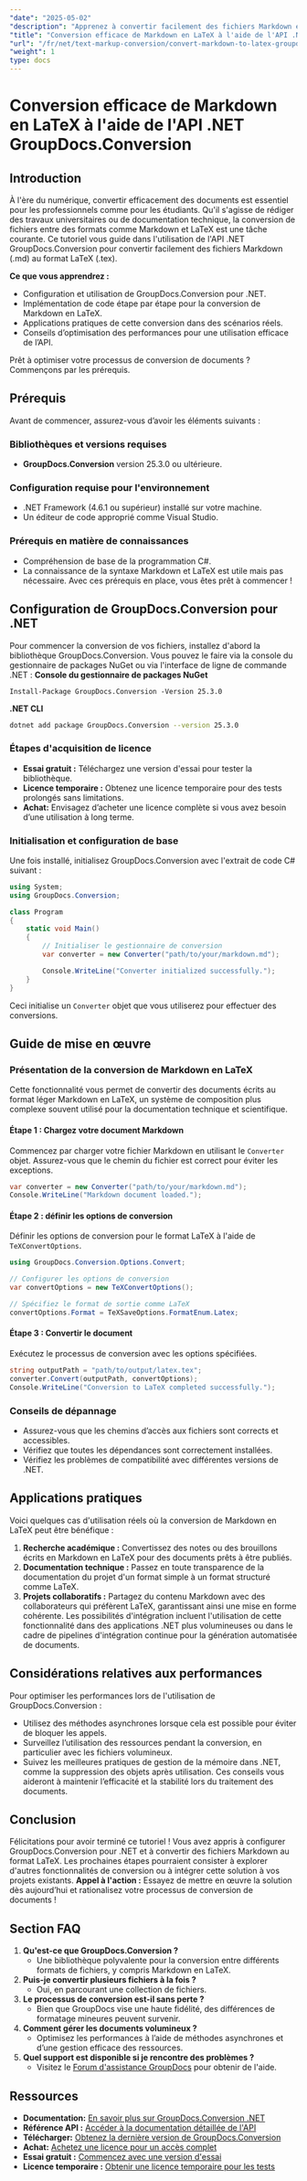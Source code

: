 ```yaml
---
"date": "2025-05-02"
"description": "Apprenez à convertir facilement des fichiers Markdown en LaTeX grâce à la puissante API .NET GroupDocs.Conversion. Suivez ce guide complet pour une conversion efficace de vos documents."
"title": "Conversion efficace de Markdown en LaTeX à l'aide de l'API .NET GroupDocs.Conversion"
"url": "/fr/net/text-markup-conversion/convert-markdown-to-latex-groupdocs-conversion-net/"
"weight": 1
type: docs
---
```

# Conversion efficace de Markdown en LaTeX à l'aide de l'API .NET GroupDocs.Conversion
## Introduction
À l'ère du numérique, convertir efficacement des documents est essentiel pour les professionnels comme pour les étudiants. Qu'il s'agisse de rédiger des travaux universitaires ou de documentation technique, la conversion de fichiers entre des formats comme Markdown et LaTeX est une tâche courante. Ce tutoriel vous guide dans l'utilisation de l'API .NET GroupDocs.Conversion pour convertir facilement des fichiers Markdown (.md) au format LaTeX (.tex).

**Ce que vous apprendrez :**
- Configuration et utilisation de GroupDocs.Conversion pour .NET.
- Implémentation de code étape par étape pour la conversion de Markdown en LaTeX.
- Applications pratiques de cette conversion dans des scénarios réels.
- Conseils d’optimisation des performances pour une utilisation efficace de l’API.

Prêt à optimiser votre processus de conversion de documents ? Commençons par les prérequis.
## Prérequis
Avant de commencer, assurez-vous d’avoir les éléments suivants :
### Bibliothèques et versions requises
- **GroupDocs.Conversion** version 25.3.0 ou ultérieure.
### Configuration requise pour l'environnement
- .NET Framework (4.6.1 ou supérieur) installé sur votre machine.
- Un éditeur de code approprié comme Visual Studio.
### Prérequis en matière de connaissances
- Compréhension de base de la programmation C#.
- La connaissance de la syntaxe Markdown et LaTeX est utile mais pas nécessaire.
Avec ces prérequis en place, vous êtes prêt à commencer !
## Configuration de GroupDocs.Conversion pour .NET
Pour commencer la conversion de vos fichiers, installez d'abord la bibliothèque GroupDocs.Conversion. Vous pouvez le faire via la console du gestionnaire de packages NuGet ou via l'interface de ligne de commande .NET :
**Console du gestionnaire de packages NuGet**
```shell
Install-Package GroupDocs.Conversion -Version 25.3.0
```
**\.NET CLI**
```bash
dotnet add package GroupDocs.Conversion --version 25.3.0
```
### Étapes d'acquisition de licence
- **Essai gratuit :** Téléchargez une version d'essai pour tester la bibliothèque.
- **Licence temporaire :** Obtenez une licence temporaire pour des tests prolongés sans limitations.
- **Achat:** Envisagez d’acheter une licence complète si vous avez besoin d’une utilisation à long terme.
### Initialisation et configuration de base
Une fois installé, initialisez GroupDocs.Conversion avec l'extrait de code C# suivant :
```csharp
using System;
using GroupDocs.Conversion;

class Program
{
    static void Main()
    {
        // Initialiser le gestionnaire de conversion
        var converter = new Converter("path/to/your/markdown.md");

        Console.WriteLine("Converter initialized successfully.");
    }
}
```
Ceci initialise un `Converter` objet que vous utiliserez pour effectuer des conversions.
## Guide de mise en œuvre
### Présentation de la conversion de Markdown en LaTeX
Cette fonctionnalité vous permet de convertir des documents écrits au format léger Markdown en LaTeX, un système de composition plus complexe souvent utilisé pour la documentation technique et scientifique.
#### Étape 1 : Chargez votre document Markdown
Commencez par charger votre fichier Markdown en utilisant le `Converter` objet. Assurez-vous que le chemin du fichier est correct pour éviter les exceptions.
```csharp
var converter = new Converter("path/to/your/markdown.md");
Console.WriteLine("Markdown document loaded.");
```
#### Étape 2 : définir les options de conversion
Définir les options de conversion pour le format LaTeX à l'aide de `TeXConvertOptions`.
```csharp
using GroupDocs.Conversion.Options.Convert;

// Configurer les options de conversion
var convertOptions = new TeXConvertOptions();

// Spécifiez le format de sortie comme LaTeX
convertOptions.Format = TeXSaveOptions.FormatEnum.Latex;
```
#### Étape 3 : Convertir le document
Exécutez le processus de conversion avec les options spécifiées.
```csharp
string outputPath = "path/to/output/latex.tex";
converter.Convert(outputPath, convertOptions);
Console.WriteLine("Conversion to LaTeX completed successfully.");
```
### Conseils de dépannage
- Assurez-vous que les chemins d’accès aux fichiers sont corrects et accessibles.
- Vérifiez que toutes les dépendances sont correctement installées.
- Vérifiez les problèmes de compatibilité avec différentes versions de .NET.
## Applications pratiques
Voici quelques cas d'utilisation réels où la conversion de Markdown en LaTeX peut être bénéfique :
1. **Recherche académique :** Convertissez des notes ou des brouillons écrits en Markdown en LaTeX pour des documents prêts à être publiés.
2. **Documentation technique :** Passez en toute transparence de la documentation du projet d'un format simple à un format structuré comme LaTeX.
3. **Projets collaboratifs :** Partagez du contenu Markdown avec des collaborateurs qui préfèrent LaTeX, garantissant ainsi une mise en forme cohérente.
Les possibilités d'intégration incluent l'utilisation de cette fonctionnalité dans des applications .NET plus volumineuses ou dans le cadre de pipelines d'intégration continue pour la génération automatisée de documents.
## Considérations relatives aux performances
Pour optimiser les performances lors de l'utilisation de GroupDocs.Conversion :
- Utilisez des méthodes asynchrones lorsque cela est possible pour éviter de bloquer les appels.
- Surveillez l’utilisation des ressources pendant la conversion, en particulier avec les fichiers volumineux.
- Suivez les meilleures pratiques de gestion de la mémoire dans .NET, comme la suppression des objets après utilisation.
Ces conseils vous aideront à maintenir l’efficacité et la stabilité lors du traitement des documents.
## Conclusion
Félicitations pour avoir terminé ce tutoriel ! Vous avez appris à configurer GroupDocs.Conversion pour .NET et à convertir des fichiers Markdown au format LaTeX. Les prochaines étapes pourraient consister à explorer d'autres fonctionnalités de conversion ou à intégrer cette solution à vos projets existants.
**Appel à l'action :** Essayez de mettre en œuvre la solution dès aujourd’hui et rationalisez votre processus de conversion de documents !
## Section FAQ
1. **Qu'est-ce que GroupDocs.Conversion ?**
   - Une bibliothèque polyvalente pour la conversion entre différents formats de fichiers, y compris Markdown en LaTeX.
2. **Puis-je convertir plusieurs fichiers à la fois ?**
   - Oui, en parcourant une collection de fichiers.
3. **Le processus de conversion est-il sans perte ?**
   - Bien que GroupDocs vise une haute fidélité, des différences de formatage mineures peuvent survenir.
4. **Comment gérer les documents volumineux ?**
   - Optimisez les performances à l’aide de méthodes asynchrones et d’une gestion efficace des ressources.
5. **Quel support est disponible si je rencontre des problèmes ?**
   - Visitez le [Forum d'assistance GroupDocs](https://forum.groupdocs.com/c/conversion/10) pour obtenir de l'aide.
## Ressources
- **Documentation:** [En savoir plus sur GroupDocs.Conversion .NET](https://docs.groupdocs.com/conversion/net/)
- **Référence API :** [Accéder à la documentation détaillée de l'API](https://reference.groupdocs.com/conversion/net/)
- **Télécharger:** [Obtenez la dernière version de GroupDocs.Conversion](https://releases.groupdocs.com/conversion/net/)
- **Achat:** [Achetez une licence pour un accès complet](https://purchase.groupdocs.com/buy)
- **Essai gratuit :** [Commencez avec une version d'essai](https://releases.groupdocs.com/conversion/net/)
- **Licence temporaire :** [Obtenir une licence temporaire pour les tests](https://purchase.groupdocs.com/temporary-license/)